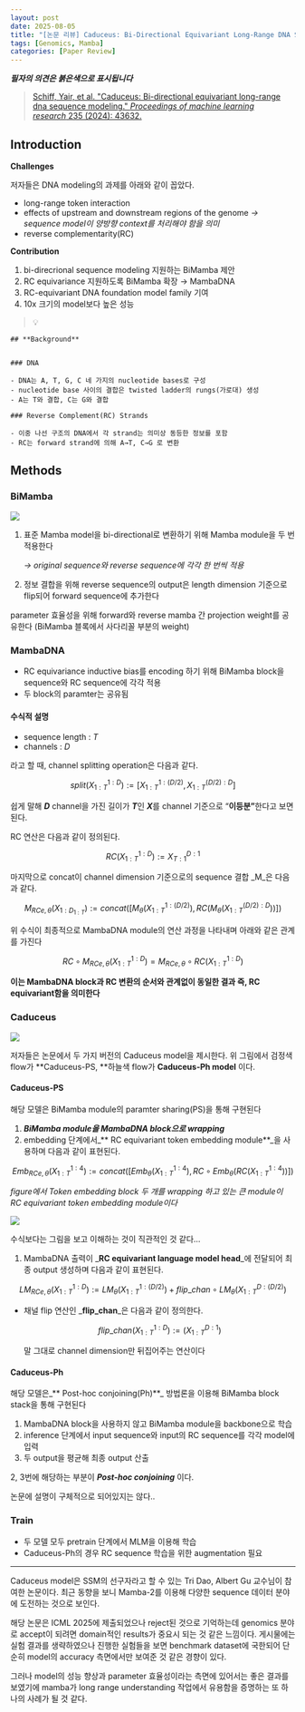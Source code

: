 ```yaml
---
layout: post
date: 2025-08-05
title: "[논문 리뷰] Caduceus: Bi-Directional Equivariant Long-Range DNA Sequence Modeling"
tags: [Genomics, Mamba]
categories: [Paper Review]
---
```


<span class="notion-red">_**필자의 의견은 붉은색으로 표시됩니다**_</span>


> [Schiff, Yair, et al. "Caduceus: Bi-directional equivariant long-range dna sequence modeling." ](https://pmc.ncbi.nlm.nih.gov/articles/PMC12189541/)[_Proceedings of machine learning research_](https://pmc.ncbi.nlm.nih.gov/articles/PMC12189541/)[ 235 (2024): 43632.](https://pmc.ncbi.nlm.nih.gov/articles/PMC12189541/)



## Introduction


**Challenges**


저자들은 DNA modeling의 과제를 아래와 같이 꼽았다.

- long-range token interaction
- effects of upstream and downstream regions of the genome 
_→ sequence model이 양방향 context를 처리해야 함을 의미_
- reverse complementarity(RC)

**Contribution**

1. bi-direcrional sequence modeling 지원하는 BiMamba 제안
1. RC equivariance 지원하도록 BiMamba 확장 → MambaDNA
1. RC-equivariant DNA foundation model family 기여
1. 10x 크기의 model보다 높은 성능

> 💡 


	## **Background**


	### DNA

	- DNA는 A, T, G, C 네 가지의 nucleotide bases로 구성
	- nucleotide base 사이의 결합은 twisted ladder의 rungs(가로대) 생성
	- A는 T와 결합, C는 G와 결합

	### Reverse Complement(RC) Strands

	- 이중 나선 구조의 DNA에서 각 strand는 의미상 동등한 정보를 포함
	- RC는 forward strand에 의해 A→T, C→G 로 변환


## Methods



### BiMamba


![](https://prod-files-secure.s3.us-west-2.amazonaws.com/542b861c-36a8-4051-84e5-8804b6728dba/2c247d59-7815-4980-99f0-8f0d21f445a7/image.png?X-Amz-Algorithm=AWS4-HMAC-SHA256&X-Amz-Content-Sha256=UNSIGNED-PAYLOAD&X-Amz-Credential=ASIAZI2LB466ZMGUYLGQ%2F20251003%2Fus-west-2%2Fs3%2Faws4_request&X-Amz-Date=20251003T200116Z&X-Amz-Expires=3600&X-Amz-Security-Token=IQoJb3JpZ2luX2VjELP%2F%2F%2F%2F%2F%2F%2F%2F%2F%2FwEaCXVzLXdlc3QtMiJHMEUCIQCekchXtMSQiiZbsqyGkyjKH2KcgnxtAavWC%2BHBo945XgIgbDFs05ww9G7FLwCsklzeah%2Bm%2FPTKgJCSeOdnyodlfjIq%2FwMITBAAGgw2Mzc0MjMxODM4MDUiDK0YpqXcD0zCe11ShircA%2FSGVLDkbRWyFTOLmJ8rPKZ%2F6qNIhwKP2HLpCkY8CDz4Uj1ioTDl2xoxrSTh%2FUP9DtiXONOW6Ax3g2lUXrGM4cWrgPliI%2FComwbfniuanDoQwozuknvYlkbzwF%2BoqmysY1hxDwFQBeEOl5io8rcgKet%2Fr3VGefIGcc0iMOcrSqKKeSd8lRKJLGzFSN7UYA7LPAnoXfaiVYRH4dUp49k02boWqdE2X7sBn%2F%2Fj%2FN1hDvEx2knX6kI1UsjTC8cQi%2FF2OFBGPs2AbUfXT%2BdIq7Bl%2BI9YNktKE8asflxNLheiF15Zh%2BKfmmFYGxCQDq%2Bt5BhcruYUK3pPk68ssjKg%2BsEHo4X8q55Ym0knIdeW%2FS%2BzcMB%2BiB%2FV9%2BZ4nUZv6Pr2tZ%2BVUMolSCnEtS85NCSMzn%2FFNdm%2Bk3N8mOiynm8hOljMETPtIxFxRvz%2Bxjz2qiTmj1PItvlHv7r97JzbwhCPVo5kTgSanpzHJo4VCurqKMAZ4mzM5ZTS7iRqTI4z6vvvXg2pZjYWT3IB2165qbA7DCqJpI4JBFa1EfVXADIsyXTpsXUx%2FiU%2BUE%2BqUGRQhcJ%2FCtSptXbmN0fZmDigld1x%2BINgbjr9FDtgwffiPL9Ev5IH%2BEuqxtxgCQY9XJPttAYnMIO6gMcGOqUBfJAUxrRcMCAjgXiKO%2FCj0cHlaRom6xLELpDijkoWAbpefY2KxrLRf5lQqKHTcj3Ce0K8sgdybfM7kyra3DbafSigzSlnm%2F4yW%2FgtJwrxzUXoJrwgnGnkFAVSbHEzZuk6gg%2BkMck64Ryow2gcDYU6aZOKszGbjCBXkFy7v5ilbjvNngKqmEOgZc1kqUSc0p6X%2F2xqwdfP%2FYYXkxQQCr4Dvd06bO8f&X-Amz-Signature=9e5562ff7a07555780e5a5f6819bfae474622bc4dfe86e1d1a9b5ffeb2276cde&X-Amz-SignedHeaders=host&x-amz-checksum-mode=ENABLED&x-id=GetObject)

1. 표준 Mamba model을 bi-directional로 변환하기 위해 Mamba module을 두 번 적용한다

	_→ original sequence와 reverse sequence에 각각 한 번씩 적용_

1. 정보 결합을 위해 reverse sequence의 output은 length dimension 기준으로 flip되어 forward sequence에 추가한다

parameter 효율성을 위해 forward와 reverse mamba 간 projection weight를 공유한다 (BiMamba 블록에서 사다리꼴 부분의 weight)



### MambaDNA

- RC equivariance inductive bias를 encoding 하기 위해 BiMamba block을 sequence와 RC sequence에 각각 적용
- 두 block의 paramter는 공유됨


#### 수식적 설명

- sequence length : _T_
- channels : _D_

라고 할 때,  channel splitting operation은 다음과 같다.


$$
split(X^{1:D}_{1:T}):=[X^{1:(D/2)}_{1:T},X^{(D/2):D}_{1:T}]
$$


<span class="notion-red">쉽게 말해 </span><span class="notion-red">_**D**_</span><span class="notion-red"> channel을 가진 길이가 </span><span class="notion-red">_**T**_</span><span class="notion-red">인 </span><span class="notion-red">_**X**_</span><span class="notion-red">를 channel 기준으로 “</span><span class="notion-red">**이등분”**</span><span class="notion-red">한다고 보면 된다.</span>


RC 연산은 다음과 같이 정의된다.


$$
RC(X^{1:D}_{1:T}):=X^{D:1}_{T:1}
$$


마지막으로 concat이 channel dimension 기준으로의 sequence 결합 _M_은 다음과 같다.


$$
M_{RCe,\theta}(X_{1:D_{1:T}}):=concat([M_{\theta}(X^{1:(D/2)}_{1:T}),RC(M_{\theta}(X^{(D/2):D}_{1:T}))])
$$


위 수식이 최종적으로 MambaDNA module의 연산 과정을 나타내며 아래와 같은 관계를 가진다


$$
RC\circ M_{RCe,\theta}(X^{1:D}_{1:T}) = M_{RCe,\theta} \circ RC(X^{1:D}_{1:T})
$$


**이는 MambaDNA block과 RC 변환의 순서와 관계없이 동일한 결과 즉, RC equivariant함을 의미한다**



### Caduceus


![](https://prod-files-secure.s3.us-west-2.amazonaws.com/542b861c-36a8-4051-84e5-8804b6728dba/f94a60d7-8145-473b-aef9-7c68d3ec604a/image.png?X-Amz-Algorithm=AWS4-HMAC-SHA256&X-Amz-Content-Sha256=UNSIGNED-PAYLOAD&X-Amz-Credential=ASIAZI2LB466ZMGUYLGQ%2F20251003%2Fus-west-2%2Fs3%2Faws4_request&X-Amz-Date=20251003T200116Z&X-Amz-Expires=3600&X-Amz-Security-Token=IQoJb3JpZ2luX2VjELP%2F%2F%2F%2F%2F%2F%2F%2F%2F%2FwEaCXVzLXdlc3QtMiJHMEUCIQCekchXtMSQiiZbsqyGkyjKH2KcgnxtAavWC%2BHBo945XgIgbDFs05ww9G7FLwCsklzeah%2Bm%2FPTKgJCSeOdnyodlfjIq%2FwMITBAAGgw2Mzc0MjMxODM4MDUiDK0YpqXcD0zCe11ShircA%2FSGVLDkbRWyFTOLmJ8rPKZ%2F6qNIhwKP2HLpCkY8CDz4Uj1ioTDl2xoxrSTh%2FUP9DtiXONOW6Ax3g2lUXrGM4cWrgPliI%2FComwbfniuanDoQwozuknvYlkbzwF%2BoqmysY1hxDwFQBeEOl5io8rcgKet%2Fr3VGefIGcc0iMOcrSqKKeSd8lRKJLGzFSN7UYA7LPAnoXfaiVYRH4dUp49k02boWqdE2X7sBn%2F%2Fj%2FN1hDvEx2knX6kI1UsjTC8cQi%2FF2OFBGPs2AbUfXT%2BdIq7Bl%2BI9YNktKE8asflxNLheiF15Zh%2BKfmmFYGxCQDq%2Bt5BhcruYUK3pPk68ssjKg%2BsEHo4X8q55Ym0knIdeW%2FS%2BzcMB%2BiB%2FV9%2BZ4nUZv6Pr2tZ%2BVUMolSCnEtS85NCSMzn%2FFNdm%2Bk3N8mOiynm8hOljMETPtIxFxRvz%2Bxjz2qiTmj1PItvlHv7r97JzbwhCPVo5kTgSanpzHJo4VCurqKMAZ4mzM5ZTS7iRqTI4z6vvvXg2pZjYWT3IB2165qbA7DCqJpI4JBFa1EfVXADIsyXTpsXUx%2FiU%2BUE%2BqUGRQhcJ%2FCtSptXbmN0fZmDigld1x%2BINgbjr9FDtgwffiPL9Ev5IH%2BEuqxtxgCQY9XJPttAYnMIO6gMcGOqUBfJAUxrRcMCAjgXiKO%2FCj0cHlaRom6xLELpDijkoWAbpefY2KxrLRf5lQqKHTcj3Ce0K8sgdybfM7kyra3DbafSigzSlnm%2F4yW%2FgtJwrxzUXoJrwgnGnkFAVSbHEzZuk6gg%2BkMck64Ryow2gcDYU6aZOKszGbjCBXkFy7v5ilbjvNngKqmEOgZc1kqUSc0p6X%2F2xqwdfP%2FYYXkxQQCr4Dvd06bO8f&X-Amz-Signature=0091df7da7341e87b36ca752632dab960b4b779701f62ade5613428ef4a09fd0&X-Amz-SignedHeaders=host&x-amz-checksum-mode=ENABLED&x-id=GetObject)


저자들은 논문에서 두 가지 버전의 Caduceus model을 제시한다. 위 그림에서 검정색 flow가 **Caduceus-PS, **하늘색 flow가 **Caduceus-Ph model** 이다.



#### Caduceus-PS


해당 모델은 BiMamba module의 paramter sharing(PS)을 통해 구현된다

1. _**BiMamba module을 MambaDNA block으로 wrapping**_
1. embedding 단계에서_** RC equivariant token embedding module**_을 사용하며 다음과 같이 표현된다.

$$
Emb_{RCe,\theta}(X^{1:4}_{1:T}):=concat([Emb_{\theta}(X^{1:4}_{1:T}),RC \circ Emb_{\theta}(RC(X^{1:4}_{1:T}))])
$$


_figure에서 Token embedding block 두 개를 wrapping 하고 있는 큰 module이 RC equivariant token embedding module이다_


![](https://prod-files-secure.s3.us-west-2.amazonaws.com/542b861c-36a8-4051-84e5-8804b6728dba/b175e4da-71eb-4e91-8c23-a06dabe673c9/image.png?X-Amz-Algorithm=AWS4-HMAC-SHA256&X-Amz-Content-Sha256=UNSIGNED-PAYLOAD&X-Amz-Credential=ASIAZI2LB466ZMGUYLGQ%2F20251003%2Fus-west-2%2Fs3%2Faws4_request&X-Amz-Date=20251003T200116Z&X-Amz-Expires=3600&X-Amz-Security-Token=IQoJb3JpZ2luX2VjELP%2F%2F%2F%2F%2F%2F%2F%2F%2F%2FwEaCXVzLXdlc3QtMiJHMEUCIQCekchXtMSQiiZbsqyGkyjKH2KcgnxtAavWC%2BHBo945XgIgbDFs05ww9G7FLwCsklzeah%2Bm%2FPTKgJCSeOdnyodlfjIq%2FwMITBAAGgw2Mzc0MjMxODM4MDUiDK0YpqXcD0zCe11ShircA%2FSGVLDkbRWyFTOLmJ8rPKZ%2F6qNIhwKP2HLpCkY8CDz4Uj1ioTDl2xoxrSTh%2FUP9DtiXONOW6Ax3g2lUXrGM4cWrgPliI%2FComwbfniuanDoQwozuknvYlkbzwF%2BoqmysY1hxDwFQBeEOl5io8rcgKet%2Fr3VGefIGcc0iMOcrSqKKeSd8lRKJLGzFSN7UYA7LPAnoXfaiVYRH4dUp49k02boWqdE2X7sBn%2F%2Fj%2FN1hDvEx2knX6kI1UsjTC8cQi%2FF2OFBGPs2AbUfXT%2BdIq7Bl%2BI9YNktKE8asflxNLheiF15Zh%2BKfmmFYGxCQDq%2Bt5BhcruYUK3pPk68ssjKg%2BsEHo4X8q55Ym0knIdeW%2FS%2BzcMB%2BiB%2FV9%2BZ4nUZv6Pr2tZ%2BVUMolSCnEtS85NCSMzn%2FFNdm%2Bk3N8mOiynm8hOljMETPtIxFxRvz%2Bxjz2qiTmj1PItvlHv7r97JzbwhCPVo5kTgSanpzHJo4VCurqKMAZ4mzM5ZTS7iRqTI4z6vvvXg2pZjYWT3IB2165qbA7DCqJpI4JBFa1EfVXADIsyXTpsXUx%2FiU%2BUE%2BqUGRQhcJ%2FCtSptXbmN0fZmDigld1x%2BINgbjr9FDtgwffiPL9Ev5IH%2BEuqxtxgCQY9XJPttAYnMIO6gMcGOqUBfJAUxrRcMCAjgXiKO%2FCj0cHlaRom6xLELpDijkoWAbpefY2KxrLRf5lQqKHTcj3Ce0K8sgdybfM7kyra3DbafSigzSlnm%2F4yW%2FgtJwrxzUXoJrwgnGnkFAVSbHEzZuk6gg%2BkMck64Ryow2gcDYU6aZOKszGbjCBXkFy7v5ilbjvNngKqmEOgZc1kqUSc0p6X%2F2xqwdfP%2FYYXkxQQCr4Dvd06bO8f&X-Amz-Signature=088a65f02907557ee5b9f168bbcf5ad096cae059ea62b0722ffaeadff3b6cc6e&X-Amz-SignedHeaders=host&x-amz-checksum-mode=ENABLED&x-id=GetObject)


<span class="notion-red">수식보다는 그림을 보고 이해하는 것이 직관적인 것 같다…</span>

1. MambaDNA 출력이 _**RC equivariant language model head**_에 전달되어 최종 output 생성하며 다음과 같이 표현된다.

$$
LM_{RCe,\theta}(X^{1:D}_{1:T}):= LM_{\theta}(X^{1:(D/2)}_{1:T})+flip\_chan\circ LM_{\theta}(X^{D:(D/2)}_{1:T})
$$

- 채널 flip 연산인 _**flip\_chan**_은 다음과 같이 정의한다.

	$$
	flip\_chan(X^{1:D}_{1:T}):=(X^{D:1}_{1:T})
	$$


	말 그대로 channel dimension만 뒤집어주는 연산이다



#### Caduceus-Ph


해당 모델은_** Post-hoc conjoining(Ph)**_ 방법론을 이용해 BiMamba block stack을 통해 구현된다

1. MambaDNA block을 사용하지 않고 BiMamba module을 backbone으로 학습
1. inference 단계에서 input sequence와 input의 RC sequence를 각각 model에 입력
1. 두 output을 평균해 최종 output 산출

2, 3번에 해당하는 부분이 _**Post-hoc conjoining**_ 이다.


<span class="notion-red">논문에 설명이 구체적으로 되어있지는 않다..</span>



### Train

- 두 모델 모두 pretrain 단계에서 MLM을 이용해 학습
- Caduceus-Ph의 경우 RC sequence 학습을 위한 augmentation 필요

---


<span class="notion-red">Caduceus model은 SSM의 선구자라고 할 수 있는 Tri Dao, Albert Gu 교수님이 참여한 논문이다. 최근 동향을 보니 Mamba-2를 이용해 다양한 sequence 데이터 분야에 도전하는 것으로 보인다.</span>


<span class="notion-red">해당 논문은 ICML 2025에 제출되었으나 reject된 것으로 기억하는데 genomics 분야로 accept이 되려면 domain적인 results가 중요시 되는 것 같은 느낌이다. 게시물에는 실험 결과를 생략하였으나 진행한 실험들을 보면 benchmark dataset에 국한되어 단순히 model의 accuracy 측면에서만 보여준 것 같은 경향이 있다.</span>


<span class="notion-red">그러나 model의 성능 향상과 parameter 효율성이라는 측면에 있어서는 좋은 결과를 보였기에 mamba가 long range understanding 작업에서 유용함을 증명하는 또 하나의 사례가 될 것 같다.</span>

